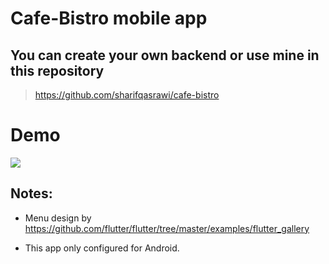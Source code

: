 # Cafe-Bistro mobile app

## You can create your own backend or use mine in this repository 

> https://github.com/sharifqasrawi/cafe-bistro

# Demo

<img src="ezgif.com-video-to-gif(3).gif" />

## Notes:

* Menu design by https://github.com/flutter/flutter/tree/master/examples/flutter_gallery

* This app only configured for Android.
